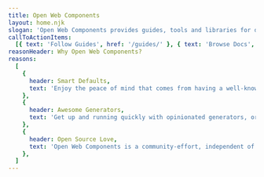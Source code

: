 ```yaml
---
title: Open Web Components
layout: home.njk
slogan: 'Open Web Components provides guides, tools and libraries for developing web components'
callToActionItems:
  [{ text: 'Follow Guides', href: '/guides/' }, { text: 'Browse Docs', href: '/docs/' }]
reasonHeader: Why Open Web Components?
reasons:
  [
    {
      header: Smart Defaults,
      text: 'Enjoy the peace of mind that comes from having a well-known default solution for almost everything. From linting to testing to demos to publishing - have the full experience.',
    },
    {
      header: Awesome Generators,
      text: 'Get up and running quickly with opinionated generators, or add recommended tools to existing projects. Our comprehensive fleet of generators have got you covered',
    },
    {
      header: Open Source Love,
      text: 'Open Web Components is a community-effort, independent of any framework or company. We use mostly open-source tools and services.',
    },
  ]
---
```

